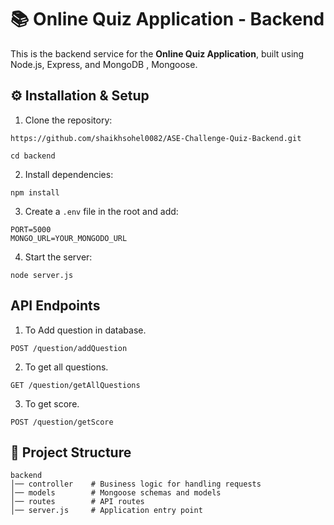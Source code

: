 # 📚 Online Quiz Application - Backend
This is the backend service for the **Online Quiz Application**, built using Node.js, Express, and MongoDB , Mongoose.  

## ⚙️ Installation & Setup
1. Clone the repository: 
```
https://github.com/shaikhsohel0082/ASE-Challenge-Quiz-Backend.git

cd backend
```

2. Install dependencies:
```
npm install
```
3. Create a `.env` file in the root and add:
```
PORT=5000
MONGO_URL=YOUR_MONGODO_URL
```
4. Start the server:
```
node server.js
```

## API Endpoints

1. To Add question in database.
```
POST /question/addQuestion
```
2. To get all questions.
```
GET /question/getAllQuestions
```
3. To get score.
```
POST /question/getScore
```

## 📂 Project Structure
```
backend
│── controller    # Business logic for handling requests
│── models        # Mongoose schemas and models
│── routes        # API routes
│── server.js     # Application entry point
```


